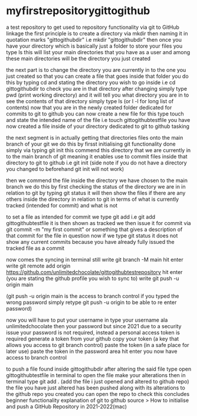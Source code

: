 # myfirstrepositorygittogithub
a test repository to get used to repository functionality via git to GitHub linkage 
the first principle is to create a directory via mkdir then naming it in quotation marks "gittogithubdir" i.e mkdir "gittogithubdir"
then once you have your directory which is basically just a folder to store your files you type ls
this will list your main directories that you have as a user and among these main directories will be the directory you just created

the next part is to change the directory you are currently in to the one you just created so that you can create a file that goes inside that folder
you do this by typing cd and stating the directory you wish to go inside i.e cd gittogithubdir
to check you are in that directory after changing simply type pwd (print working directory) and it will tell you what directory you are in 
to see the contents of that directory simply type ls (or l -l for long list of contents)
now that you are in the newly created folder dedicated for commits to git to github you can now create a new file for this 
type touch and state the intended name of the file i.e touch gittogithubtestfile 
you have now created a file inside of your directory dedicated to git to github tasking 

the next segment is in actually getting that directories files onto the main branch of your git 
we do this by firsst initialising git functionality done simply via typing git init 
this commend this directory that we are currently in to the main branch of git
meaning it enables use to commit files inside that directory to git to github
i.e 
git init 
(side note if you do not have a directory you changed to beforehand git init will not work)


then we commend the file inside the directory we have chosen to the main branch 
we do this by first checking the status of the directory we are in in relation to git 
by typing git status 
it will then show the files if there are any others inside the directory in relation to git 
in terms of what is currently tracked (intended for commit) and what is not 

to set a file as intended for commit we type 
git add  i.e git add gittogithubtestfile 
it is then shown as tracked
we then issue it for commit via 
git commit -m "my first commit" or something that gives a description of that commit for the file in question 
now if we type git status
it does not show any current commits because you have already fully issued the tracked file as a commit 

now comes the syncing 
in terminal still 
write git branch -M main    hit enter
write git remote add origin https://github.com/unlimitedchocolate/gittogithubtestrepository hit enter (you are stating the github profile you wish to sync to)
write git push -u origin main 

(git push -u origin main is the access to branch control if you typed the wrong password simply retype git push -u origin to be able to re enter password)

now you will have to put your username in type your username ala unlimitedchocolate
then your password but since 2021 due to a security issue your password is not required, instead a personal access token is required
generate a token from your github
copy your token (a key that allows you access to git branch control)
paste the token (in a safe place for later use)
paste the token in the password area
hit enter
you now have access to branch control 

to push a file found inside gittogithubdir after altering the said file 
type open gittogithubtestfile in terminal to open the file make your alterations 
then in terminal type 
git add . (add the file i just opened and altered to github repo)
the file you have just altered has been pushed along with its alterations to the github repo you created you can open the repo to check 
this concludes beginner functionality explanation of git to github    source > How to initialise and push a GitHub Repository in 2021-2022(mac)


